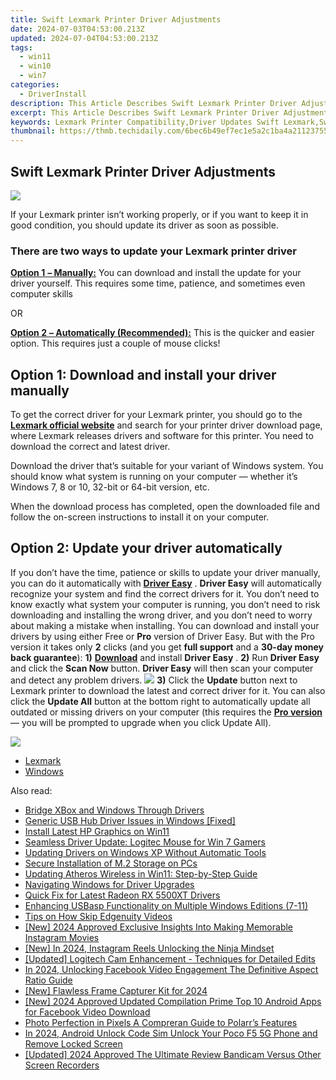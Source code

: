 ```yaml
---
title: Swift Lexmark Printer Driver Adjustments
date: 2024-07-03T04:53:00.213Z
updated: 2024-07-04T04:53:00.213Z
tags:
  - win11
  - win10
  - win7
categories:
  - DriverInstall
description: This Article Describes Swift Lexmark Printer Driver Adjustments
excerpt: This Article Describes Swift Lexmark Printer Driver Adjustments
keywords: Lexmark Printer Compatibility,Driver Updates Swift Lexmark,Swift Interface Lexmark Print Driver,Optimizing Lexmark Drivers for Speed,Lexmark Printer Connectivity Swift Adjustments,Enhanced Printing Swift Lexmark Setup,Lexmark Driver Troubleshooting Swift Integration
thumbnail: https://thmb.techidaily.com/6bec6b49ef7ec1e5a2c1ba4a21123755124d462c63be6599c5bbe4007fea7d1f.jpg
---
```


## Swift Lexmark Printer Driver Adjustments

![](https://images.drivereasy.com/wp-content/uploads/2018/05/img_5af0328223eef-269x300.jpg)

If your Lexmark printer isn’t working properly, or if you want to keep it in good condition, you should update its driver as soon as possible.

### There are two ways to update your Lexmark printer driver

[**Option 1** **– Manually:**](#man) You can download and install the update for your driver yourself. This requires some time, patience, and sometimes even computer skills

OR

[**Option 2** **– Automatically (Recommended):**](#auto) This is the quicker and easier option. This requires just a couple of mouse clicks!

## Option 1: Download and install your driver manually

To get the correct driver for your Lexmark printer, you should go to the **[Lexmark official website](https://www.lexmark.com/)**  and search for your printer driver download page, where Lexmark releases drivers and software for this printer. You need to download the correct and latest driver.

 Download the driver that’s suitable for your variant of Windows system. You should know what system is running on your computer — whether it’s Windows 7, 8 or 10, 32-bit or 64-bit version, etc.

When the download process has completed, open the downloaded file and follow the on-screen instructions to install it on your computer.

## Option 2: Update your driver automatically

If you don’t have the time, patience or skills to update your driver manually, you can do it automatically with [**Driver Easy**](https://tools.techidaily.com/drivereasy/download/) . **Driver Easy**  will automatically recognize your system and find the correct drivers for it. You don’t need to know exactly what system your computer is running, you don’t need to risk downloading and installing the wrong driver, and you don’t need to worry about making a mistake when installing.  You can download and install your drivers by using either Free or **Pro**  version of Driver Easy. But with the Pro version it takes only **2**  clicks (and you get **full support** and a **30-day money back guarantee**): **1)** [**Download**](https://tools.techidaily.com/drivereasy/download/) and install **Driver Easy** . **2)** Run **Driver Easy** and click the **Scan Now** button. **Driver Easy**  will then scan your computer and detect any problem drivers. ![](https://images.drivereasy.com/wp-content/uploads/2018/04/img_5ad448343f7d8.png) **3)**  Click the **Update**  button next to Lexmark printer to download the latest and correct driver for it. You can also click the **Update All**  button at the bottom right to automatically update all outdated or missing drivers on your computer (this requires the **[Pro version](https://tools.techidaily.com/drivereasy/download/)**  — you will be prompted to upgrade when you click Update All).

![](https://images.drivereasy.com/wp-content/uploads/2018/05/img_5af034a57d052.jpg)

* [Lexmark](https://store.drivereasy.com/order/cart.php?PRODS=4731822&QTY=1&AFFILIATE=108875)
* [Windows](https://tools.techidaily.com/drivereasy/download/)

<ins class="adsbygoogle"
     style="display:block"
     data-ad-format="autorelaxed"
     data-ad-client="ca-pub-7571918770474297"
     data-ad-slot="1223367746"></ins>



<ins class="adsbygoogle"
     style="display:block"
     data-ad-client="ca-pub-7571918770474297"
     data-ad-slot="8358498916"
     data-ad-format="auto"
     data-full-width-responsive="true"></ins>

<span class="atpl-alsoreadstyle">Also read:</span>
<div><ul>
<li><a href="https://driver-install.techidaily.com/bridge-xbox-and-windows-through-drivers/"><u>Bridge XBox and Windows Through Drivers</u></a></li>
<li><a href="https://driver-install.techidaily.com/generic-usb-hub-driver-issues-in-windows-fixed/"><u>Generic USB Hub Driver Issues in Windows [Fixed]</u></a></li>
<li><a href="https://driver-install.techidaily.com/install-latest-hp-graphics-on-win11/"><u>Install Latest HP Graphics on Win11</u></a></li>
<li><a href="https://driver-install.techidaily.com/seamless-driver-update-logitec-mouse-for-win-7-gamers/"><u>Seamless Driver Update: Logitec Mouse for Win 7 Gamers</u></a></li>
<li><a href="https://driver-install.techidaily.com/updating-drivers-on-windows-xp-without-automatic-tools/"><u>Updating Drivers on Windows XP Without Automatic Tools</u></a></li>
<li><a href="https://driver-install.techidaily.com/secure-installation-of-m2-storage-on-pcs/"><u>Secure Installation of M.2 Storage on PCs</u></a></li>
<li><a href="https://driver-install.techidaily.com/updating-atheros-wireless-in-win11-step-by-step-guide/"><u>Updating Atheros Wireless in Win11: Step-by-Step Guide</u></a></li>
<li><a href="https://driver-install.techidaily.com/navigating-windows-for-driver-upgrades/"><u>Navigating Windows for Driver Upgrades</u></a></li>
<li><a href="https://driver-install.techidaily.com/quick-fix-for-latest-radeon-rx-5500xt-drivers/"><u>Quick Fix for Latest Radeon RX 5500XT Drivers</u></a></li>
<li><a href="https://driver-install.techidaily.com/enhancing-usbasp-functionality-on-multiple-windows-editions-7-11/"><u>Enhancing USBasp Functionality on Multiple Windows Editions (7-11)</u></a></li>
<li><a href="https://fox-links.techidaily.com/tips-on-how-skip-edgenuity-videos/"><u>Tips on How Skip Edgenuity Videos</u></a></li>
<li><a href="https://instagram-video-files.techidaily.com/new-2024-approved-exclusive-insights-into-making-memorable-instagram-movies/"><u>[New] 2024 Approved  Exclusive Insights Into Making Memorable Instagram Movies</u></a></li>
<li><a href="https://instagram-video-files.techidaily.com/new-in-2024-instagram-reels-unlocking-the-ninja-mindset/"><u>[New] In 2024, Instagram Reels  Unlocking the Ninja Mindset</u></a></li>
<li><a href="https://digital-screen-recording.techidaily.com/updated-logitech-cam-enhancement-techniques-for-detailed-edits/"><u>[Updated] Logitech Cam Enhancement - Techniques for Detailed Edits</u></a></li>
<li><a href="https://video-content-creator.techidaily.com/in-2024-unlocking-facebook-video-engagement-the-definitive-aspect-ratio-guide/"><u>In 2024, Unlocking Facebook Video Engagement The Definitive Aspect Ratio Guide</u></a></li>
<li><a href="https://remote-screen-capture.techidaily.com/new-flawless-frame-capturer-kit-for-2024/"><u>[New] Flawless Frame Capturer Kit for 2024</u></a></li>
<li><a href="https://facebook-video-files.techidaily.com/new-2024-approved-updated-compilation-prime-top-10-android-apps-for-facebook-video-download/"><u>[New] 2024 Approved  Updated Compilation  Prime Top 10 Android Apps for Facebook Video Download</u></a></li>
<li><a href="https://extra-tips.techidaily.com/photo-perfection-in-pixels-a-compreran-guide-to-polarrs-features/"><u>Photo Perfection in Pixels  A Compreran Guide to Polarr’s Features</u></a></li>
<li><a href="https://sim-unlock.techidaily.com/in-2024-android-unlock-code-sim-unlock-your-poco-f5-5g-phone-and-remove-locked-screen-by-drfone-android/"><u>In 2024, Android Unlock Code Sim Unlock Your Poco F5 5G Phone and Remove Locked Screen</u></a></li>
<li><a href="https://desktop-recording.techidaily.com/updated-2024-approved-the-ultimate-review-bandicam-versus-other-screen-recorders/"><u>[Updated] 2024 Approved  The Ultimate Review  Bandicam Versus Other Screen Recorders</u></a></li>
</ul></div>

